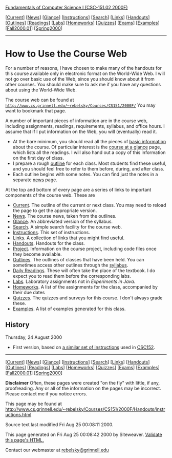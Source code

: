 [Fundamentals of Computer Science I (CSC-151.02
2000F)](http://www.cs.grinnell.edu/~rebelsky/Courses/CS151/2000F/index.html)

[[Current](http://www.cs.grinnell.edu/~rebelsky/Courses/CS151/2000F/Outlines/current.html)]
[[News](http://www.cs.grinnell.edu/~rebelsky/Courses/CS151/2000F/Handouts/news.html)]
[[Glance](http://www.cs.grinnell.edu/~rebelsky/Courses/CS151/2000F/Handouts/glance.html)]
[[Instructions](http://www.cs.grinnell.edu/~rebelsky/Courses/CS151/2000F/Handouts/instructions.html)]
[[Search](http://www.cs.grinnell.edu/~rebelsky/Courses/CS151/2000F/search.cgi)]
[[Links](http://www.cs.grinnell.edu/~rebelsky/Courses/CS151/2000F/Handouts/links.html)]
[[Handouts](http://www.cs.grinnell.edu/~rebelsky/Courses/CS151/2000F/Handouts/index.html)]
[[Outlines](http://www.cs.grinnell.edu/~rebelsky/Courses/CS151/2000F/Outlines/index.html)]
[[Readings](http://www.cs.grinnell.edu/~rebelsky/Courses/CS151/2000F/Readings/index.html)]
[[Labs](http://www.cs.grinnell.edu/~rebelsky/Courses/CS151/2000F/Labs/index.html)]
[[Homeworks](http://www.cs.grinnell.edu/~rebelsky/Courses/CS151/2000F/Homeworks/index.html)]
[[Quizzes](http://www.cs.grinnell.edu/~rebelsky/Courses/CS151/2000F/Quizzes/index.html)]
[[Exams](http://www.cs.grinnell.edu/~rebelsky/Courses/CS151/2000F/Exams/index.html)]
[[Examples](http://www.cs.grinnell.edu/~rebelsky/Courses/CS151/2000F/Examples/index.html)]
[[Fall2000.01](http://www.cs.grinnell.edu/~walker/courses/151.fa00)]
[[Spring2000](http://www.cs.grinnell.edu/~stone/courses/scheme)]

* * *

# How to Use the Course Web

For a number of reasons, I have chosen to make many of the handouts for this
course available only in electronic format on the World-Wide Web. I will not
go over basic use of the Web, since you should know about it from other
courses. You should make sure to ask me if you have any questions about using
the World-Wide Web.

The course web can be found at
[`http://www.cs.grinnell.edu/~rebelsky/Courses/CS151/2000F/`](http://www.cs.grinnell.edu/~rebelsky/Courses/CS151/2000F/)
You may want to bookmark that page.

A number of important pieces of information are in the course web, including
assignments, readings, requirements, syllabus, and office hours. I assume that
if I put information on the Web, you will (eventually) read it.

  * At the bare minimum, you should read all the pieces of [basic information](../index.html) about the course. Of particular interest is the [course at a glance](glance.html) page, which lists all the readings. I will also hand out a copy of this information on the first day of class. 
  * I prepare a rough [outline](../Outlines/index.html) for each class. Most students find these useful, and you should feel free to refer to them before, during, and after class. 
  * Each outline begins with some notes. You can find just the notes in a separate [news](../Handouts/news.html) page. 

At the top and bottom of every page are a series of links to important
components of the course web. These are

  * [Current](../Outlines/current.html). The outline of the current or next class. You may need to reload the page to get the appropriate version. 
  * [News](news.html). The course news, taken from the outlines. 
  * [Glance](glance.html). An abbreviated version of the syllabus. 
  * [Search](../search.cgi). A simple search facility for the course web. 
  * [Instructions](instructions.html). This set of instructions. 
  * [Links](links.html). A collection of links that you might find useful. 
  * [Handouts](index.html). Handouts for the class. 
  * [Project](index.html). Information on the course project, including code files once they become available. 
  * [Outlines](../Outlines/index.html). The outlines of classes that have been held. You can sometimes access other outlines through the [syllabus](syllabus.html). 
  * [Daily Readings](../Readings/index.html). These will often take the place of the textbook. I do expect you to read them before the corresponding labs. 
  * [Labs](../Labs/index.html). Laboratory assignments not in _Experiments in Java_. 
  * [Homeworks](../Homeworks/index.html). A list of the assignments for the class, accompanied by their due dates 
  * [Quizzes](../Quizzes/index.html). The quizzes and surveys for this course. I don't always grade these. 
  * [Examples](../Examples/index.html). A list of examples generated for this class. 

## History

Thursday, 24 August 2000

  * First version, based on [a similar set of instructions](/Handouts/instructions.html) used in [CSC152](/index.html). 

* * *

[[Current](http://www.cs.grinnell.edu/~rebelsky/Courses/CS151/2000F/Outlines/current.html)]
[[News](http://www.cs.grinnell.edu/~rebelsky/Courses/CS151/2000F/Handouts/news.html)]
[[Glance](http://www.cs.grinnell.edu/~rebelsky/Courses/CS151/2000F/Handouts/glance.html)]
[[Instructions](http://www.cs.grinnell.edu/~rebelsky/Courses/CS151/2000F/Handouts/instructions.html)]
[[Search](http://www.cs.grinnell.edu/~rebelsky/Courses/CS151/2000F/search.cgi)]
[[Links](http://www.cs.grinnell.edu/~rebelsky/Courses/CS151/2000F/Handouts/links.html)]
[[Handouts](http://www.cs.grinnell.edu/~rebelsky/Courses/CS151/2000F/Handouts/index.html)]
[[Outlines](http://www.cs.grinnell.edu/~rebelsky/Courses/CS151/2000F/Outlines/index.html)]
[[Readings](http://www.cs.grinnell.edu/~rebelsky/Courses/CS151/2000F/Readings/index.html)]
[[Labs](http://www.cs.grinnell.edu/~rebelsky/Courses/CS151/2000F/Labs/index.html)]
[[Homeworks](http://www.cs.grinnell.edu/~rebelsky/Courses/CS151/2000F/Homeworks/index.html)]
[[Quizzes](http://www.cs.grinnell.edu/~rebelsky/Courses/CS151/2000F/Quizzes/index.html)]
[[Exams](http://www.cs.grinnell.edu/~rebelsky/Courses/CS151/2000F/Exams/index.html)]
[[Examples](http://www.cs.grinnell.edu/~rebelsky/Courses/CS151/2000F/Examples/index.html)]
[[Fall2000.01](http://www.cs.grinnell.edu/~walker/courses/151.fa00)]
[[Spring2000](http://www.cs.grinnell.edu/~stone/courses/scheme)]

**Disclaimer** Often, these pages were created "on the fly" with little, if
any, proofreading. Any or all of the information on the pages may be
incorrect. Please contact me if you notice errors.

This page may be found at
<http://www.cs.grinnell.edu/~rebelsky/Courses/CS151/2000F/Handouts/instructions.html>

Source text last modified Fri Aug 25 00:08:11 2000.

This page generated on Fri Aug 25 00:08:42 2000 by Siteweaver. [Validate this
page's
HTML.](http://validator.w3.org/check?uri=http%3a%2f%2fwww.cs.grinnell.edu%2f%7erebelsky%2fCourses%2fCS151%2f2000F%2fHandouts%2finstructions.html)

Contact our webmaster at [rebelsky@grinnell.edu](mailto:rebelsky@grinnell.edu)

